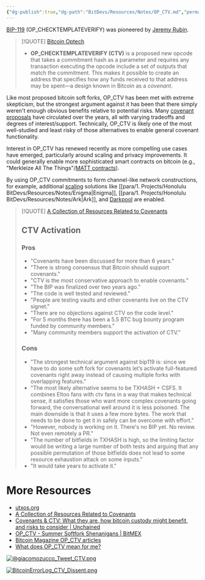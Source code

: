 ```yaml
---
{"dg-publish":true,"dg-path":"BitDevs/Resources/Notes/OP_CTV.md","permalink":"/bit-devs/resources/notes/op-ctv/","title":"OP_CTV","noteIcon":"3","created":"2023-05-24T20:15:13.066-10:00","updated":"2023-05-29T14:18:23.167-10:00"}
---
```



[BIP-119](https://github.com/bitcoin/bips/blob/master/bip-0119.mediawiki) (OP_CHECKTEMPLATEVERIFY) was pioneered by [Jeremy Rubin](https://rubin.io/). 

> [!QUOTE] [Bitcoin Optech](https://bitcoinops.org/en/topics/op_checktemplateverify/)
> - **OP_CHECKTEMPLATEVERIFY (CTV)** is a proposed new opcode that takes a commitment hash as a parameter and requires any transaction executing the opcode include a set of outputs that match the commitment. This makes it possible to create an address that specifies how any funds received to that address may be spent—a design known in Bitcoin as a _covenant_.

Like most proposed bitcoin soft forks, OP_CTV has been met with extreme skepticism, but the strongest argument against it has been that there simply weren't enough obvious benefits relative to potential risks. Many [covenant proposals](https://bitcoincovenants.com) have circulated over the years, all with varying tradeoffs and degrees of interest/support. Technically, OP_CTV is likely one of the most well-studied and least risky of those alternatives to enable general covenant functionality.

Interest in OP_CTV has renewed recently as more compelling use cases have emerged, particularly around scaling and privacy improvements. It could generally enable more sophisticated smart contracts on bitcoin (e.g., "Merkleize All The Things"/[MATT contracts](https://merkle.fun/)).

By using OP_CTV commitments to form channel-like network constructions, for example, additional [scaling](https://utxos.org/uses/scaling/) solutions like [[para/1. Projects/Honolulu BitDevs/Resources/Notes/Enigma\|Enigma]],  [[para/1. Projects/Honolulu BitDevs/Resources/Notes/Ark\|Ark]], and [Darkpool](https://www.nobsbitcoin.com/darkpool-tarpit/) are enabled.

> [!QUOTE] [A Collection of Resources Related to Covenants](https://www.nobsbitcoin.com/a-collection-of-resources-related-to-covenants/)
> ## CTV Activation
> 
> ### Pros
> - "Covenants have been discussed for more than 6 years."
> - "There is strong consensus that Bitcoin should support covenants."
> - "CTV is the most conservative approach to enable covenants."
> - "The BIP was finalized over two years ago."
> - "The code is well tested and reviewed."
> - "People are testing vaults and other covenants live on the CTV signet."
> - "There are no objections against CTV on the code level."
> - "For 5 months there has been a 5.5 BTC bug bounty program funded by community members."
> - "Many community members support the activation of CTV."
> 
> ### Cons
> - "The strongest technical argument against bip119 is: since we have to do some soft fork for covenants let’s activate full-featured covenants right away instead of causing multiple forks with overlapping features."
> - "The most likely alternative seems to be TXHASH + CSFS. It combines Eltoo fans with ctv fans in a way that makes technical sense, it satisfies those who want more complex covenants going forward, the conversational well around it is less poisoned. The main downside is that it uses a few more bytes. The work that needs to be done to get it in safely can be overcome with effort."
> - "However, nobody is working on it. There's no BIP yet. No review. Not even remotely a PR."
> - "The number of bitfields in TXHASH is high, so the limiting factor would be writing a large number of both tests and arguing that any possible permutation of those bitfields does not lead to some resource exhaustion attack on some inputs."
> - "It would take years to activate it."

# More Resources
- [utxos.org](https://utxos.org/)
- [A Collection of Resources Related to Covenants](https://www.nobsbitcoin.com/a-collection-of-resources-related-to-covenants/)
- [Covenants & CTV: What they are, how bitcoin custody might benefit, and risks to consider | Unchained](https://unchained.com/blog/covenants-ctv-bitcoin-custody/)
- [OP_CTV - Summer Softfork Shenanigans | BitMEX](https://blog.bitmex.com/op_ctv-summer-softfork-shenanigans/)
- [Bitcoin Magazine OP_CTV articles](https://bitcoinmagazine.com/tags/op-ctv)
- [What does OP_CTV mean for me?](https://zensored.substack.com/p/what-does-op-ctv-mean-for-me)

[![@giacomozucco_Tweet_CTV.png](/img/user/para/artifacts/@giacomozucco_Tweet_CTV.png)](https://twitter.com/giacomozucco/status/1661716843512381447)

[![BitcoinErrorLog_CTV_Dissent.png](/img/user/para/artifacts/BitcoinErrorLog_CTV_Dissent.png)](https://github.com/JeremyRubin/utxos.org/issues/28)
